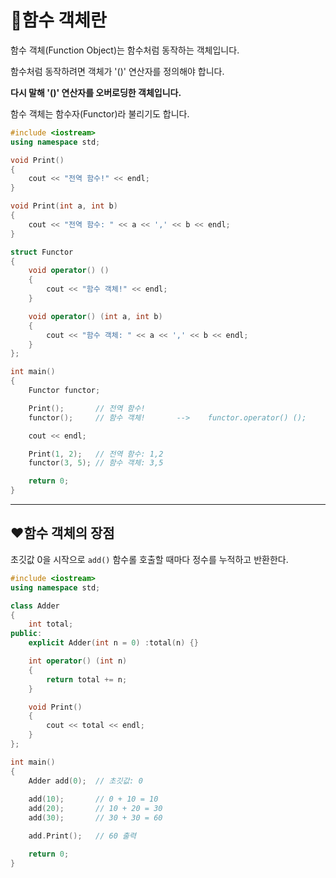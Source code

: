 # 🔵함수 객체란

함수 객체(Function Object)는 함수처럼 동작하는 객체입니다.

함수처럼 동작하려면 객체가 '()' 연산자를 정의해야 합니다.

**다시 말해 '()' 연산자를 오버로딩한 객체입니다.**
 
함수 객체는 함수자(Functor)라 불리기도 합니다.

```cpp
#include <iostream>
using namespace std;

void Print()
{
	cout << "전역 함수!" << endl;
}

void Print(int a, int b)
{
	cout << "전역 함수: " << a << ',' << b << endl;
}

struct Functor
{
	void operator() ()
	{
		cout << "함수 객체!" << endl;
	}

	void operator() (int a, int b)
	{
		cout << "함수 객체: " << a << ',' << b << endl;
	}
};

int main()
{
	Functor functor;

	Print();       // 전역 함수!     
	functor();     // 함수 객체!       -->    functor.operator() ();

	cout << endl;

	Print(1, 2);   // 전역 함수: 1,2
	functor(3, 5); // 함수 객체: 3,5

	return 0;
}
```

---

## ❤️함수 객체의 장점

초깃값 0을 시작으로 `add()` 함수롤 호출할 때마다 정수를 누적하고 반환한다.

```cpp
#include <iostream>
using namespace std;

class Adder
{
	int total;
public:
	explicit Adder(int n = 0) :total(n) {}

	int operator() (int n)
	{
		return total += n;
	}

	void Print()
	{
		cout << total << endl;
	}
};

int main()
{
	Adder add(0);  // 초깃값: 0
	 
	add(10);       // 0 + 10 = 10
	add(20);       // 10 + 20 = 30
	add(30);       // 30 + 30 = 60

	add.Print();   // 60 출력

	return 0;
}
```

